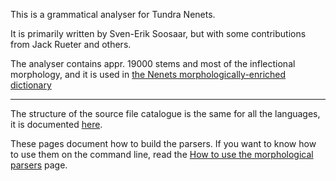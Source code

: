 

This is a grammatical analyser for Tundra Nenets.


It is primarily written by Sven-Erik Soosaar, but with
some contributions from Jack Rueter and others.


The analyser contains appr. 19000 stems and most of the inflectional morphology, and
it is used in
[the Nenets morphologically-enriched dictionary](http://wada.oahpa.no) 




----


The structure of the source file catalogue is the same for all
the languages, it is documented [here](/infra/infraremake/NewinfraCatalogues.html).




These pages document how to build the parsers. If you want to know
how to use them on the command line, read the
[How to use the morphological parsers](/tools/docu-sme-manual.html) page.

